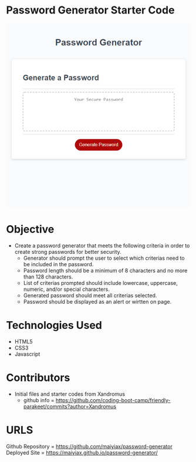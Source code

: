 # Password Generator Starter Code

![screen shot](Develop/screenshot.jpeg.png)

# Objective

- Create a password generator that meets the following criteria in order to create strong passwords for better security.
    - Generator should prompt the user to select which criterias need to be included in the password.
    - Password length should be a minimum of 8 characters and no more than 128 characters.
    - List of criterias prompted should include lowercase, uppercase, numeric, and/or special characters.
    - Generated password should meet all criterias selected.
    - Password should be displayed as an alert or wirtten on page.

# Technologies Used

- HTML5
- CSS3
- Javascript

# Contributors

- Initial files and starter codes from Xandromus
    - github info = https://github.com/coding-boot-camp/friendly-parakeet/commits?author=Xandromus


# URLS

Github Repository = https://github.com/maiyiax/password-generator
Deployed Site = https://maiyiax.github.io/password-generator/
